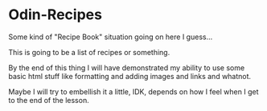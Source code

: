 # Odin-Recipes
Some kind of "Recipe Book" situation going on here I guess...

This is going to be a list of recipes or something.

By the end of this thing I will have demonstrated my ability to use some basic html stuff like formatting and adding images and links and whatnot.

Maybe I will try to embellish it a little, IDK, depends on how I feel when I get to the end of the lesson.
